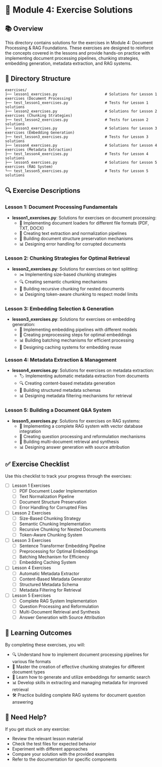 # 🧪 Module 4: Exercise Solutions

## 📚 Overview

This directory contains solutions for the exercises in Module 4: Document Processing & RAG Foundations. These exercises are designed to reinforce the concepts covered in the lessons and provide hands-on practice with implementing document processing pipelines, chunking strategies, embedding generation, metadata extraction, and RAG systems.

## 📁 Directory Structure

```
exercises/
├── lesson1_exercises.py                      # Solutions for Lesson 1 exercises (Document Processing)
├── test_lesson1_exercises.py                 # Tests for Lesson 1 solutions
├── lesson2_exercises.py                      # Solutions for Lesson 2 exercises (Chunking Strategies)
├── test_lesson2_exercises.py                 # Tests for Lesson 2 solutions
├── lesson3_exercises.py                      # Solutions for Lesson 3 exercises (Embedding Generation)
├── test_lesson3_exercises.py                 # Tests for Lesson 3 solutions
├── lesson4_exercises.py                      # Solutions for Lesson 4 exercises (Metadata Extraction)
├── test_lesson4_exercises.py                 # Tests for Lesson 4 solutions
├── lesson5_exercises.py                      # Solutions for Lesson 5 exercises (RAG System)
└── test_lesson5_exercises.py                 # Tests for Lesson 5 solutions
```

## 🔍 Exercise Descriptions

### Lesson 1: Document Processing Fundamentals

- **lesson1_exercises.py**: Solutions for exercises on document processing:
  - 📄 Implementing document loaders for different file formats (PDF, TXT, DOCX)
  - 🔄 Creating text extraction and normalization pipelines
  - 🧩 Building document structure preservation mechanisms
  - 📊 Designing error handling for corrupted documents

### Lesson 2: Chunking Strategies for Optimal Retrieval

- **lesson2_exercises.py**: Solutions for exercises on text splitting:
  - ✂️ Implementing size-based chunking strategies
  - 🔍 Creating semantic chunking mechanisms
  - 🧩 Building recursive chunking for nested documents
  - 📊 Designing token-aware chunking to respect model limits

### Lesson 3: Embedding Selection & Generation

- **lesson3_exercises.py**: Solutions for exercises on embedding generation:
  - 🔢 Implementing embedding pipelines with different models
  - 🧩 Creating preprocessing steps for optimal embeddings
  - 📊 Building batching mechanisms for efficient processing
  - 🔄 Designing caching systems for embedding reuse

### Lesson 4: Metadata Extraction & Management

- **lesson4_exercises.py**: Solutions for exercises on metadata extraction:
  - 🏷️ Implementing automatic metadata extraction from documents
  - 🔍 Creating content-based metadata generation
  - 🧩 Building structured metadata schemas
  - 📊 Designing metadata filtering mechanisms for retrieval

### Lesson 5: Building a Document Q&A System

- **lesson5_exercises.py**: Solutions for exercises on RAG systems:
  - 🔄 Implementing a complete RAG system with vector database integration
  - 💬 Creating question processing and reformulation mechanisms
  - 🧩 Building multi-document retrieval and synthesis
  - 📊 Designing answer generation with source attribution

## ✅ Exercise Checklist

Use this checklist to track your progress through the exercises:

- [ ] Lesson 1 Exercises
  - [ ] PDF Document Loader Implementation
  - [ ] Text Normalization Pipeline
  - [ ] Document Structure Preservation
  - [ ] Error Handling for Corrupted Files
- [ ] Lesson 2 Exercises
  - [ ] Size-Based Chunking Strategy
  - [ ] Semantic Chunking Implementation
  - [ ] Recursive Chunking for Nested Documents
  - [ ] Token-Aware Chunking System
- [ ] Lesson 3 Exercises
  - [ ] Sentence Transformer Embedding Pipeline
  - [ ] Preprocessing for Optimal Embeddings
  - [ ] Batching Mechanism for Efficiency
  - [ ] Embedding Caching System
- [ ] Lesson 4 Exercises
  - [ ] Automatic Metadata Extractor
  - [ ] Content-Based Metadata Generator
  - [ ] Structured Metadata Schema
  - [ ] Metadata Filtering for Retrieval
- [ ] Lesson 5 Exercises
  - [ ] Complete RAG System Implementation
  - [ ] Question Processing and Reformulation
  - [ ] Multi-Document Retrieval and Synthesis
  - [ ] Answer Generation with Source Attribution

## 🧠 Learning Outcomes

By completing these exercises, you will:
- 🔍 Understand how to implement document processing pipelines for various file formats
- 🧩 Master the creation of effective chunking strategies for different document types
- 🔄 Learn how to generate and utilize embeddings for semantic search
- 📊 Develop skills in extracting and managing metadata for improved retrieval
- 🛠️ Practice building complete RAG systems for document question answering

## 🤔 Need Help?

If you get stuck on any exercise:
- Review the relevant lesson material
- Check the test files for expected behavior
- Experiment with different approaches
- Compare your solution with the provided examples
- Refer to the documentation for specific components
